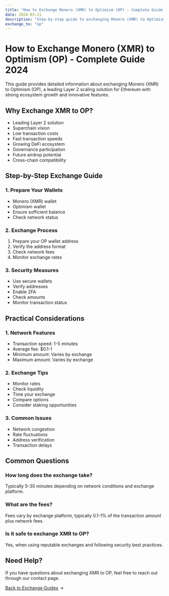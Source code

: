 ```yaml
---
title: "How to Exchange Monero (XMR) to Optimism (OP) - Complete Guide 2024"
date: 2024-03-21
description: "Step-by-step guide to exchanging Monero (XMR) to Optimism (OP). Learn about exchange methods, security measures, and OP's potential as a leading Layer 2 solution."
exchange_to: "op"
---
```


# How to Exchange Monero (XMR) to Optimism (OP) - Complete Guide 2024

This guide provides detailed information about exchanging Monero (XMR) to Optimism (OP), a leading Layer 2 scaling solution for Ethereum with strong ecosystem growth and innovative features.

## Why Exchange XMR to OP?

-   Leading Layer 2 solution
-   Superchain vision
-   Low transaction costs
-   Fast transaction speeds
-   Growing DeFi ecosystem
-   Governance participation
-   Future airdrop potential
-   Cross-chain compatibility

## Step-by-Step Exchange Guide

### 1. Prepare Your Wallets

-   Monero (XMR) wallet
-   Optimism wallet
-   Ensure sufficient balance
-   Check network status

### 2. Exchange Process

1. Prepare your OP wallet address
2. Verify the address format
3. Check network fees
4. Monitor exchange rates

### 3. Security Measures

-   Use secure wallets
-   Verify addresses
-   Enable 2FA
-   Check amounts
-   Monitor transaction status

## Practical Considerations

### 1. Network Features

-   Transaction speed: 1-5 minutes
-   Average fee: $0.1-1
-   Minimum amount: Varies by exchange
-   Maximum amount: Varies by exchange

### 2. Exchange Tips

-   Monitor rates
-   Check liquidity
-   Time your exchange
-   Compare options
-   Consider staking opportunities

### 3. Common Issues

-   Network congestion
-   Rate fluctuations
-   Address verification
-   Transaction delays

## Common Questions

### How long does the exchange take?

Typically 5-30 minutes depending on network conditions and exchange platform.

### What are the fees?

Fees vary by exchange platform, typically 0.1-1% of the transaction amount plus network fees.

### Is it safe to exchange XMR to OP?

Yes, when using reputable exchanges and following security best practices.

## Need Help?

If you have questions about exchanging XMR to OP, feel free to reach out through our contact page.

[Back to Exchange Guides](/exchanges/) →
